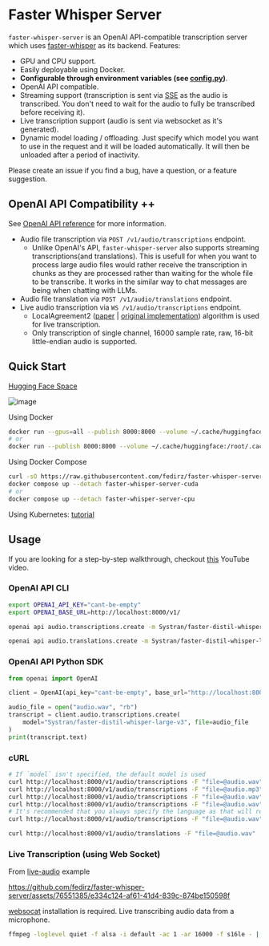 # Faster Whisper Server
`faster-whisper-server` is an OpenAI API-compatible transcription server which uses [faster-whisper](https://github.com/SYSTRAN/faster-whisper) as its backend.
Features:
- GPU and CPU support.
- Easily deployable using Docker.
- **Configurable through environment variables (see [config.py](./src/faster_whisper_server/config.py))**.
- OpenAI API compatible.
- Streaming support (transcription is sent via [SSE](https://en.wikipedia.org/wiki/Server-sent_events) as the audio is transcribed. You don't need to wait for the audio to fully be transcribed before receiving it).
- Live transcription support (audio is sent via websocket as it's generated).
- Dynamic model loading / offloading. Just specify which model you want to use in the request and it will be loaded automatically. It will then be unloaded after a period of inactivity.

Please create an issue if you find a bug, have a question, or a feature suggestion.

## OpenAI API Compatibility ++
See [OpenAI API reference](https://platform.openai.com/docs/api-reference/audio) for more information.
- Audio file transcription via `POST /v1/audio/transcriptions` endpoint.
    - Unlike OpenAI's API, `faster-whisper-server` also supports streaming transcriptions(and translations). This is usefull for when you want to process large audio files would rather receive the transcription in chunks as they are processed rather than waiting for the whole file to be transcribe. It works in the similar way to chat messages are being when chatting with LLMs.
- Audio file translation via `POST /v1/audio/translations` endpoint.
-  Live audio transcription via `WS /v1/audio/transcriptions` endpoint.
    - LocalAgreement2 ([paper](https://aclanthology.org/2023.ijcnlp-demo.3.pdf) | [original implementation](https://github.com/ufal/whisper_streaming)) algorithm is used for live transcription.
    - Only transcription of single channel, 16000 sample rate, raw, 16-bit little-endian audio is supported.

## Quick Start
[Hugging Face Space](https://huggingface.co/spaces/Iatalking/fast-whisper-server)

![image](https://github.com/fedirz/faster-whisper-server/assets/76551385/6d215c52-ded5-41d2-89a5-03a6fd113aa0)

Using Docker
```bash
docker run --gpus=all --publish 8000:8000 --volume ~/.cache/huggingface:/root/.cache/huggingface fedirz/faster-whisper-server:latest-cuda
# or
docker run --publish 8000:8000 --volume ~/.cache/huggingface:/root/.cache/huggingface fedirz/faster-whisper-server:latest-cpu
```
Using Docker Compose
```bash
curl -sO https://raw.githubusercontent.com/fedirz/faster-whisper-server/master/compose.yaml
docker compose up --detach faster-whisper-server-cuda
# or
docker compose up --detach faster-whisper-server-cpu
```

Using Kubernetes: [tutorial](https://substratus.ai/blog/deploying-faster-whisper-on-k8s)

## Usage
If you are looking for a step-by-step walkthrough, checkout [this](https://www.youtube.com/watch?app=desktop&v=vSN-oAl6LVs) YouTube video.

### OpenAI API CLI
```bash
export OPENAI_API_KEY="cant-be-empty"
export OPENAI_BASE_URL=http://localhost:8000/v1/
```
```bash
openai api audio.transcriptions.create -m Systran/faster-distil-whisper-large-v3 -f audio.wav --response-format text

openai api audio.translations.create -m Systran/faster-distil-whisper-large-v3 -f audio.wav --response-format verbose_json
```
### OpenAI API Python SDK
```python
from openai import OpenAI

client = OpenAI(api_key="cant-be-empty", base_url="http://localhost:8000/v1/")

audio_file = open("audio.wav", "rb")
transcript = client.audio.transcriptions.create(
    model="Systran/faster-distil-whisper-large-v3", file=audio_file
)
print(transcript.text)
```

### cURL
```bash
# If `model` isn't specified, the default model is used
curl http://localhost:8000/v1/audio/transcriptions -F "file=@audio.wav"
curl http://localhost:8000/v1/audio/transcriptions -F "file=@audio.mp3"
curl http://localhost:8000/v1/audio/transcriptions -F "file=@audio.wav" -F "stream=true"
curl http://localhost:8000/v1/audio/transcriptions -F "file=@audio.wav" -F "model=Systran/faster-distil-whisper-large-v3"
# It's recommended that you always specify the language as that will reduce the transcription time
curl http://localhost:8000/v1/audio/transcriptions -F "file=@audio.wav" -F "language=en"

curl http://localhost:8000/v1/audio/translations -F "file=@audio.wav"
```

### Live Transcription (using Web Socket)
From [live-audio](./examples/live-audio) example

https://github.com/fedirz/faster-whisper-server/assets/76551385/e334c124-af61-41d4-839c-874be150598f

[websocat](https://github.com/vi/websocat?tab=readme-ov-file#installation) installation is required.
Live transcribing audio data from a microphone.
```bash
ffmpeg -loglevel quiet -f alsa -i default -ac 1 -ar 16000 -f s16le - | websocat --binary ws://localhost:8000/v1/audio/transcriptions
```

